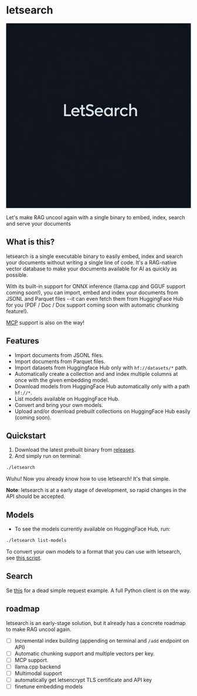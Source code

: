 # letsearch
![logo](./assets/logo.jpg)

Let's make RAG uncool again with a single binary to embed, index, search and serve your documents

## What is this?
letsearch is a single executable binary to easily embed, index and search your documents without writing a single line of code. It's a RAG-native vector database to make your documents available for AI as quickly as possible.

With its built-in support for ONNX inference (llama.cpp and GGUF support coming soon!), you can import, embed and index your documents from JSONL and Parquet files --it can even fetch them from HuggingFace Hub for you (PDF / Doc / Dox support coming soon with automatic chunking feature!).

[MCP](https://modelcontextprotocol.io/introduction) support is also on the way!

## Features
- Import documents from JSONL files.
- Import documents from Parquet files.
- Import datasets from Huggingface Hub only with `hf://datasets/*` path.
- Automatically create a collection and and index multiple columns at once with the given embedding model.
- Download models from HuggingFace Hub automatically only with a path `hf://*`.
- List models available on HuggingFace Hub.
- Convert and bring your own models.
- Upload and/or download prebuilt collections on HuggingFace Hub easily (coming soon).

## Quickstart
1. Download the latest prebuilt binary from [releases](https://github.com/monatis/letsearch/releases).
2. And simply run on terminal:

```sh
./letsearch
```

Wuhu! Now you already know how to use letsearch! It's that simple.

**Note**: letsearch is at a early stage of development, so rapid changes in the API should be accepted.

## Models
- To see the models currently available on HuggingFace Hub, run:

```sh
./letsearch list-models
```

To convert your own models to a format that you can use with letsearch, see [this script](./scripts/export_to_onnx.py).

## Search
Se [this](./scripts/test.py) for a dead simple request example. A full Python client is on the way.

## roadmap
letsearch is an early-stage solution, but it already has a concrete roadmap to make RAG uncool again.

- [ ] Incremental index building (appending on terminal and `/add` endpoint on API)
- [ ] Automatic chunking support and multiple vectors per key.
- [ ] MCP support.
- [ ] llama.cpp backend
- [ ] Multimodal support
- [ ] automatically get letsencrypt TLS certificate and API key
- [ ] finetune embedding models
